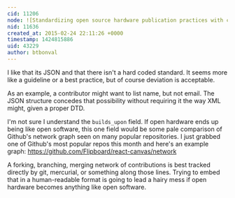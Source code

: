 ```yaml
---
cid: 11206
node: ![Standardizing open source hardware publication practices with contributors.json](../notes/warren/02-24-2015/standardizing-open-source-hardware-publication-practices-with-contributors-json)
nid: 11636
created_at: 2015-02-24 22:11:26 +0000
timestamp: 1424815886
uid: 43229
author: btbonval
---
```


I like that its JSON and that there isn't a hard coded standard. It seems more like a guideline or a best practice, but of course deviation is acceptable.

As an example, a contributor might want to list name, but not email. The JSON structure concedes that possibility without requiring it the way XML might, given a proper DTD.

I'm not sure I understand the `builds_upon` field. If open hardware ends up being like open software, this one field would be some pale comparison of Github's network graph seen on many popular repositories. I just grabbed one of Github's most popular repos this month and here's an example graph: https://github.com/Flipboard/react-canvas/network

A forking, branching, merging network of contributions is best tracked directly by git, mercurial, or something along those lines. Trying to embed that in a human-readable format is going to lead a hairy mess if open hardware becomes anything like open software.